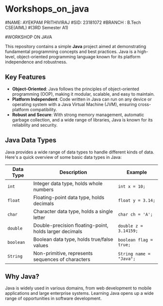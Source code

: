 # Workshops_on_java
#NAME: AYEKPAM PRITHIVIRAJ 
#SID: 23181072
#BRANCH : B.Tech CSE(AIML) 
#(3RD Semester A1)

#WORKSHOP ON JAVA

This repository contains a simple **Java** project aimed at demonstrating fundamental programming concepts and best practices. Java is a high-level, object-oriented programming language known for its platform independence and robustness.

## Key Features

- **Object-Oriented**: Java follows the principles of object-oriented programming (OOP), making it modular, scalable, and easy to maintain.
- **Platform Independent**: Code written in Java can run on any device or operating system with a Java Virtual Machine (JVM), ensuring cross-platform compatibility.
- **Robust and Secure**: With strong memory management, automatic garbage collection, and a wide range of libraries, Java is known for its reliability and security.

## Java Data Types

Java provides a wide range of data types to handle different kinds of data. Here's a quick overview of some basic data types in Java:

| Data Type | Description                               | Example               |
|-----------|-------------------------------------------|-----------------------|
| `int`     | Integer data type, holds whole numbers     | `int x = 10;`         |
| `float`   | Floating-point data type, holds decimals   | `float y = 3.14;`     |
| `char`    | Character data type, holds a single letter | `char ch = 'A';`      |
| `double`  | Double-precision floating-point, holds larger decimals | `double z = 3.14159;` |
| `boolean` | Boolean data type, holds true/false values | `boolean flag = true;`|
| `String`  | Non-primitive, represents sequences of characters | `String name = "Java";` |

## Why Java?

Java is widely used in various domains, from web development to mobile applications and large enterprise systems. Learning Java opens up a wide range of opportunities in software development.

